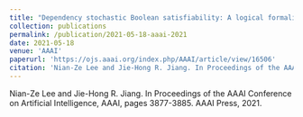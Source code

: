 ```yaml
---
title: "Dependency stochastic Boolean satisfiability: A logical formalism for NEXPTIME decision problems with uncertainty"
collection: publications
permalink: /publication/2021-05-18-aaai-2021
date: 2021-05-18
venue: 'AAAI'
paperurl: 'https://ojs.aaai.org/index.php/AAAI/article/view/16506'
citation: 'Nian-Ze Lee and Jie-Hong R. Jiang. In Proceedings of the AAAI Conference on Artificial Intelligence, AAAI, pages 3877-3885. AAAI Press, 2021.'
---
```

Nian-Ze Lee and Jie-Hong R. Jiang. In Proceedings of the AAAI Conference on Artificial Intelligence, AAAI, pages 3877-3885. AAAI Press, 2021.